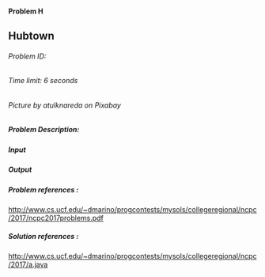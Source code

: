 #### Problem H

## Hubtown

###### Problem ID: 
###### Time limit: 6 seconds
###### Picture by atulknareda on Pixabay


##### Problem Description:

##### Input

##### Output


##### Problem references :
http://www.cs.ucf.edu/~dmarino/progcontests/mysols/collegeregional/ncpc/2017/ncpc2017problems.pdf

##### Solution references :
http://www.cs.ucf.edu/~dmarino/progcontests/mysols/collegeregional/ncpc/2017/a.java
